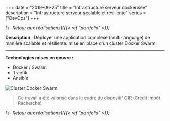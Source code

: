 +++
date = "2019-06-25"
title = "Infrastructure serveur dockerisée"
description = "Infrastructure serveur scalable et résiliente"
series = ["DevOps"]
+++

*[<- Retour aux réalisations]({{< ref "portfolio" >}})*

**Description** : Déployer une application complexe (multi-language) de manière scalable et résiliente: mise en place d'un cluster Docker Swarm.

*** 

**Technologies mises en oeuvre :**
- Docker / Swarm
- Traefik
- Ansible

![Cluster Docker Swarm](/images/docker.png "Docker Swarm")

> Ce travail a été valorisé dans le cadre du dispositif CIR (Crédit Impôt Recherche)

*[<- Retour aux réalisations]({{< ref "portfolio" >}})*
